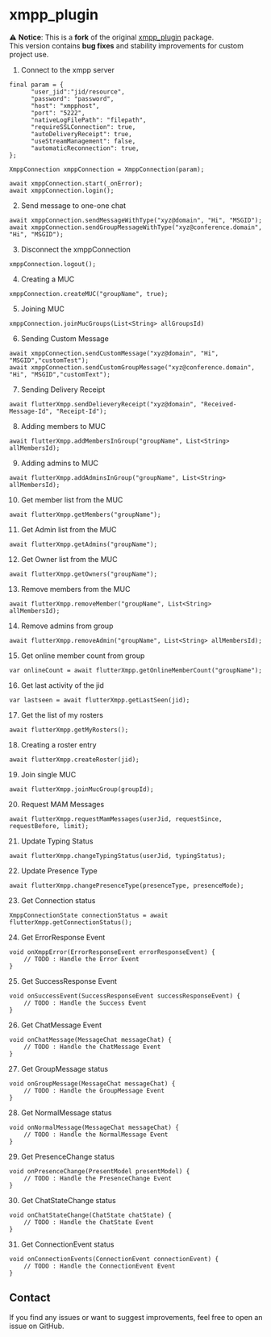 # xmpp_plugin

⚠️ **Notice**: This is a **fork** of the original [xmpp_plugin](https://pub.dev/packages/xmpp_plugin) package.  
This version contains **bug fixes** and stability improvements for custom project use.

1. Connect to the xmpp server

```
final param = {
      "user_jid":"jid/resource",
      "password": "password",
      "host": "xmpphost",
      "port": "5222",
      "nativeLogFilePath": "filepath",
      "requireSSLConnection": true,
      "autoDeliveryReceipt": true,
      "useStreamManagement": false,
      "automaticReconnection": true,
};

XmppConnection xmppConnection = XmppConnection(param);

await xmppConnection.start(_onError);
await xmppConnection.login();

```

2. Send message to one-one chat

```
await xmppConnection.sendMessageWithType("xyz@domain", "Hi", "MSGID");
await xmppConnection.sendGroupMessageWithType("xyz@conference.domain", "Hi", "MSGID");
```

3. Disconnect the xmppConnection

```
xmppConnection.logout();
```

4. Creating a MUC

```
xmppConnection.createMUC("groupName", true);
```

5. Joining  MUC

```
xmppConnection.joinMucGroups(List<String> allGroupsId)

```

6. Sending Custom Message

```
await xmppConnection.sendCustomMessage("xyz@domain", "Hi", "MSGID","customTest");
await xmppConnection.sendCustomGroupMessage("xyz@conference.domain", "Hi", "MSGID","customText");

```

7. Sending Delivery Receipt

```
await flutterXmpp.sendDelieveryReceipt("xyz@domain", "Received-Message-Id", "Receipt-Id");
```

8. Adding members to MUC

```
await flutterXmpp.addMembersInGroup("groupName", List<String> allMembersId);
```

9. Adding admins to MUC

```
await flutterXmpp.addAdminsInGroup("groupName", List<String> allMembersId);
```

10. Get member list from the MUC

```
await flutterXmpp.getMembers("groupName");
```

11. Get Admin list from the MUC 

```
await flutterXmpp.getAdmins("groupName");
```

12. Get Owner list from the MUC

```
await flutterXmpp.getOwners("groupName");
```

13. Remove members from the MUC

```
await flutterXmpp.removeMember("groupName", List<String> allMembersId);
```

14. Remove admins from group

```
await flutterXmpp.removeAdmin("groupName", List<String> allMembersId);
```

15. Get online member count from group

```
var onlineCount = await flutterXmpp.getOnlineMemberCount("groupName");
```

16. Get last activity of the jid

```
var lastseen = await flutterXmpp.getLastSeen(jid);
```

17. Get the list of my rosters

```
await flutterXmpp.getMyRosters();
```

18. Creating a roster entry

```
await flutterXmpp.createRoster(jid);
```

19. Join single MUC

```
await flutterXmpp.joinMucGroup(groupId);
```

20. Request MAM Messages

```
await flutterXmpp.requestMamMessages(userJid, requestSince, requestBefore, limit);
```

21. Update Typing Status

```
await flutterXmpp.changeTypingStatus(userJid, typingStatus);
```

22. Update Presence Type

```
await flutterXmpp.changePresenceType(presenceType, presenceMode);
```

23. Get Connection status

```
XmppConnectionState connectionStatus = await flutterXmpp.getConnectionStatus();
```

24. Get ErrorResponse Event

```
void onXmppError(ErrorResponseEvent errorResponseEvent) {
    // TODO : Handle the Error Event
}
```

25. Get SuccessResponse Event

```
void onSuccessEvent(SuccessResponseEvent successResponseEvent) {
    // TODO : Handle the Success Event
}
```

26. Get ChatMessage Event

```
void onChatMessage(MessageChat messageChat) {
    // TODO : Handle the ChatMessage Event
}
```

27. Get GroupMessage status

```
void onGroupMessage(MessageChat messageChat) {
    // TODO : Handle the GroupMessage Event
}
```

28. Get NormalMessage status

```
void onNormalMessage(MessageChat messageChat) {
    // TODO : Handle the NormalMessage Event
}
```

29. Get PresenceChange status

```
void onPresenceChange(PresentModel presentModel) {
    // TODO : Handle the PresenceChange Event
}
```

30. Get ChatStateChange status

```
void onChatStateChange(ChatState chatState) {
    // TODO : Handle the ChatState Event
}
```

31. Get ConnectionEvent status

```
void onConnectionEvents(ConnectionEvent connectionEvent) {
    // TODO : Handle the ConnectionEvent Event
}
```


Contact
-------

If you find any issues or want to suggest improvements, feel free to open an issue on GitHub.
